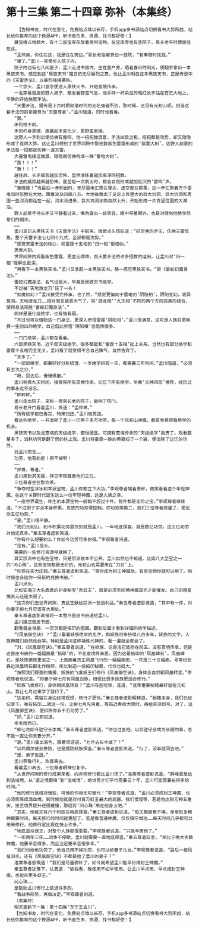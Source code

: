 # 第十三集 第二十四章 弥补（本集终）
        【告知书友，时代在变化，免费站点难以长存，手机app多书源站点切换看书大势所趋，站长给你推荐的这个换源APP，听书音色多、换源、找书都好使！】
       藏宝楼占地颇大，有十二座宝库存放着常用宝物。在宝库旁也有些院子，易长老平时便居住在此。
       “孟师弟，你住在这，我是住在旁边。”易长老指着旁边一庭院，“有事随时找我。”
       “谢了。”孟川一笑便步入院子内。
       院子内也有七八间屋子，孟川走进书房内，坐在窗户旁，晒着春日的阳光，便翻手拿出一本黑铁天书。感应到这‘黑铁天书’蕴含的无尽暴烈之意，也让孟川明白这本黑铁天书，正是传说中的《天雷矛法》，以暴烈强横著称。
       一个念头，孟川意念便进入黑铁天书，开始意境传承。
       一名穿着兽皮的野人男子，散发着野蛮气息，他手持一杆染血的暗红长矛站在苍茫大地上，平静的开始施展矛法。
       “天雷矛法，据传是上古时期部落时代的无名强者所创，那时候，还没有元初山呢。创造这套矛法的前辈被尊为‘天雷尊者’。”孟川暗道，同时也看着。
       “轰。”
       矛和枪不同。
       矛的杆身更硬，施展起来变化少，更野蛮直接，
       这野人一矛刺出便仿佛有雷鸣，他一招招施展着，矛法凶戾之极，招招都是攻势，却又隐隐形成了连绵大势。这让孟川想到了世界间隙中那无数紫色雷霆形成的‘紫雷大树’，这野人前辈的矛法每一招都就仿佛一道天雷。
       大量雷电接连施展，隐隐就仿佛构成一株‘雷电大树’。
       “轰！！！”
       “轰！！！”
       越往后，长矛威势越加恐怖，显然演练着越加高深的招数。
       矛法的威势越来越恐怖。甚至每一次刺出时，都会自然形成越加低沉的‘雷鸣’声。
       “轰隆隆！”当最后一矛刺出时，无尽雷电汇聚在冒尖，虚空都在颤栗，这一矛汇聚着万千雷电同时怒劈在大地，跟着波及四面八方。大地被轰出了足足上百里大的巨大坑洞，巨大坑洞和周围一些河流都连在一起，河水流进来，巨大坑洞水面自然上升，开始形成一片百里范围的大湖泊。
       野人前辈手持长矛又平静看过来，嘴角露出一丝笑容，眼中带着期许。也是对得到他绝学后辈们的期许。
       ……
       孟川意识从黑铁天书《天雷矛法》中脱离，微微点头惊叹道：“好厉害的矛法，仿佛天雷怒轰。整个天雷矛法七七四十九式，全部都是攻势。”
       “感觉天雷矛法的核心，和雷霆十五相的‘归一相’很相似。”
       思索片刻。
       世界间隙内观看紫色雷霆，更虚无缥缈。而天雷矛法的许多招数的运用，让孟川对‘归一相’理解也更深。
       “再看下一本黑铁天书。”孟川又拿起一本黑铁天书，略一感应黑铁天书，“是《雷蛇幻魔身法》。”
       雷蛇幻魔身法，名气也挺大，毕竟是黑铁天书绝学。
       不过被‘天地游龙刀’压了一头！
       “如魔如幻？”孟川接受完传承，也了然，“感觉更偏向于雷电的‘阴阳相’，阴阳变幻，诡异莫测。天地游龙刀……相对而言就更大气了，将‘游龙相’‘九天相’不同的两个方向完美的结合，使得身法完胜‘雷蛇幻魔身法’。”
       同样是造化级绝学，也有强有弱。
       “不过也可以借助这一门身法，更深入参悟雷霆‘阴阳相’。”孟川很满意，这可是人族前辈耗费一生创出的绝学，自己借此参悟‘阴阳相’也能快很多。
       ……
       一门门绝学，孟川都在看着。
       六部黑铁天书、近千部天级绝学。很多都能和‘雷霆十五相’扯上关系。当然也有部分绝学和雷霆十五相完全无关，孟川看了就觉得不合自己脾气，自然舍弃了。
       “太多了。”
       “一部部绝学，都要好好分析梳理，一本绝学研究一天，都需要三年时间。”孟川暗道，“必须有主次之分。”
       “嗯，回去后，慢慢琢磨。”
       孟川耗费九天时间，接受完所有意境传承，记忆下所有绝学，毕竟‘元神四层’境界，经历过的事永远不会忘。
       “砰砰砰。”
       孟川走出院子，来到一旁易长老的院子，敲响了院门。
       易长老开门看着孟川，笑道：“孟师弟。”
       “所有绝学都已看完，特来归还。”孟川微笑道。
       看这些绝学，一共消耗了孟川一亿两千多万功劳。每一个元初山神魔，都有免费观看绝学的机会。
       黑铁天书以及没意境的天级绝学，都很便宜。可拥有意境传承的‘天级绝学’就贵了。观看数量多了，消耗功劳是翻了倍的往上涨。孟川将雷霆一脉的典籍扫了一个遍，便消耗了过亿的功劳。
       对孟川而言……
       功劳，他有的是！用不掉啊！
       ……
       “师尊，尊者。”
       孟川来到洞天阁，拜见李观尊者他们三位。
       三位尊者坐在那饮茶。
       “争夺时空浮冰和本源宝物，孟川你都立下大功。”李观尊者端着茶杯，微笑看着这个年轻神魔，在这个关键时代诞生这么一位年轻神魔，这是人族之幸。
       “一座世界诞生，伴生的本源宝物一般都不超过十件。每件都是无价之宝。”李观尊者继续道，“不过限于宗派本身积累，发放的功劳得控制。你功劳排第二，我们三位尊者商量了，便定你五亿功劳。”
       “是。”孟川很平静。
       “我们元初山，如今积累功劳最快的就是孟川。一年地底探查，就是数亿功劳。这五亿功劳对他还真多。”秦五尊者虚影笑道。
       “你有什么想要的么？你如今功劳可多的很。”李观尊者问道。
       “没有。”孟川摇头。
       需要的一些修行资源早就换了。
       其实宗派中也有些宝物，只是宗派根本不公开，孟川自然也不知道。比如八大至宝之一的‘问心珠’。这些宝物都是无价的，元初山也需要用在‘刀刃’上。
       “你现在实力还弱。”秦五尊者虚影笑道，“等你成为封王神魔后，有些宝物你就可以用了。到时候也会给你一份新的兑换书册。”
       孟川点头。
       比如安海王大名鼎鼎的护身秘宝‘赤云天’，就是必须无间境神魔真元才能催发。自己的暗星境真元还是太弱了。
       “这次你们去世界间隙，真武王献给宗派一些战利品。”秦五尊者虚影说道，“其中有一件，对你妻子柳七月应该有大用处。”
       秦五尊者虚影直接将一本雪白兽皮书册递给孟川。
       孟川接过兽皮书册。
       翻看兽皮书册，一页页都是拓印的图画。翻到后面才看到详细的绝学描述。
       “《凤凰御空诀》？”孟川看着妖族绝学的名字，和妖族战争持续八百多年，妖族的文字，人族神魔们自然也会学。特别是孟川这种凝练元神的，看一遍就全都会了。
       “对，《凤凰御空诀》。”秦五尊者说道，“在妖族，论身法它能排在前五。没有意境传承，但是这兽皮书册的一幅幅画是‘拓印’的，不比意境传承差。因为这是拓印的‘凤凰碑石’。凤凰碑石，是妖族镇族重宝之一，上面画着真正凤凰飞行的一幅幅画面，一共是三十五幅画。寻常纸张靠近凤凰碑石都化作粉碎，所以制造一份拓印秘籍，代价也挺大。”
       “按照我们探查的情报，妖族的飞禽妖王们修行《凤凰御空诀》，身体会自然朝凤凰转变。”李观尊者也说道，“你妻子柳七月有凤凰血脉，相信比很多妖族更适合修行。”
       “妖族飞禽修行，身体朝凤凰转变？”孟川有些吃惊，连道，“这等重要秘籍最好留在元初山，我让七月过来学了就行了。”
       “这拓印，需留在身边经常观想，修行才更快。”秦五尊者虚影解释道，“秘籍本身，我们已经记录下。唯有拓印……就这一份。让柳七月先用着，等临近寿命大限时，再给宗派即可。对了，这《凤凰御空诀》，便扣除你五千万功劳了。”
       “好。”孟川立即应道。
       毛毛雨而已。
       “柳七月如今驻守长丰城。”秦五尊者虚影笑道，“你也过去吧。以后驻守会成为长期的事，总不能一直让你夫妻分开。”
       “是。”孟川露出喜色，跟着惊讶道，“七月去长丰城了？”
       “以后偶尔就会换防，也是提防妖族探查。”秦五尊者虚影笑道，“行了，没事就回去吧。”
       “是，弟子告退。”
       孟川恭敬行礼，欢喜离去。
       看着孟川离去，三位尊者眼神也复杂。
       “从世界间隙的修行成果来看，阎赤桐修行都比孟川快了。”洛棠尊者虚影说道，“薛峰更是达到法域境，从‘道之境巅峰’到‘法域境’，绝世奇才们平均需要三十年，孟川可能需要长得多的时间。”
       “他的修行是相对慢些，可他的作用无可替代！”李观尊者说道，“孟川必须成封王神魔，也必须修炼成滴血境。到时候他就是对付百万妖王最大的武器。我们慢慢等，若是他达到元神五重天，技艺境界提升还很缓慢，那就将‘问心珠’用在他身上吧。”
       “其实，他每天有六个时辰在地底探查。”秦五尊者虚影说道，“每天都疲惫不堪，单单恢复精神都要时间，每天修行的时间就更短了。若是像普通神魔，仅仅镇守城池……每天时间几乎都可以用来修行，他修行定比现在快上许多。”
       “地底追杀妖王，对整个人族都很重要。”李观尊者说道，“只能辛苦他了。”
       “一年两年三年……战争不停歇，孟川就需要一直地底探查。”秦五尊者叹息，“相比于绝大多数神魔，他要辛苦得多，而且注定要辛苦很多年。”
       “我们也给他功劳了，他自己用不掉功劳，也可以给妻子儿女。”李观尊者说道，“最后一根凤凰羽毛，还有《凤凰御空诀》不都是给了孟川的妻子？”
       洛棠尊者感慨道：“我们是尽量弥补了，如今就希望孟川能早日成封王神魔。”
       秦五尊者犹豫下，认真道：“依我看，晚使用不如早使用。让孟川早点用，早点成封王神魔。也能杀更多妖王。”
       问心珠……
       是能助孟川修行上前进许多的。
       “看战争形势，再做决定。”李观尊者则道。
       （本集终）
       明天更新下一集：第十四集‘东宁王孟川’。
       【告知书友，时代在变化，免费站点难以长存，手机app多书源站点切换看书大势所趋，站长给你推荐的这个换源APP，听书音色多、换源、找书都好使！】